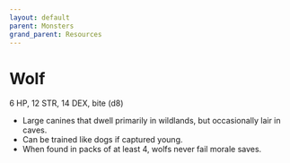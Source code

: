 ```yaml
---
layout: default
parent: Monsters
grand_parent: Resources
---
```


# Wolf

6 HP, 12 STR, 14 DEX, bite (d8)

- Large canines that dwell primarily in wildlands, but occasionally lair in caves.
- Can be trained like dogs if captured young.
- When found in packs of at least 4, wolfs never fail morale saves. 

